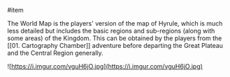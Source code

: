  #item 

The World Map is the players' version of the map of Hyrule, which is much less detailed but includes the basic regions and sub-regions (along with some areas) of the Kingdom. This can be obtained by the players from the [[01. Cartography Chamber]] adventure before departing the Great Plateau and the Central Region generally.

![https://i.imgur.com/vguH6jO.jpg](https://i.imgur.com/vguH6jO.jpg)